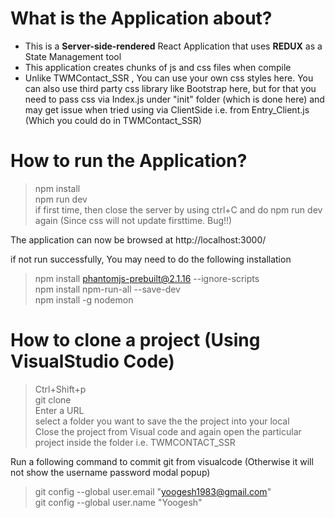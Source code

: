 # What is the Application about? </br>
- This is a <b>Server-side-rendered</b> React Application that uses <b>REDUX</b> as a State Management tool </br>
- This application creates chunks of js and css files when compile </br>
- Unlike TWMContact_SSR , You can use your own css styles here. You can also use third party css library like Bootstrap here, but for that you need to pass css via Index.js under "init" folder (which is done here) and may get issue when tried using via ClientSide i.e. from Entry_Client.js (Which you could do in TWMContact_SSR) </br>

# How to run the Application? </br>
> npm install </br>
> npm run dev </br>
> if first time, then close the server by using ctrl+C and do npm run dev again (Since css will not update firsttime. Bug!!) </br>

The application can now be browsed at http://localhost:3000/ </br>

if not run successfully, You may need to do the following installation</br>

> npm install phantomjs-prebuilt@2.1.16 --ignore-scripts </br>
> npm install npm-run-all --save-dev </br>
> npm install -g nodemon </br>

# How to clone a project (Using VisualStudio Code) </br>
> Ctrl+Shift+p </br>
> git clone </br>
> Enter a URL </br>
> select a folder you want to save the the project into your local</br>
> Close the project from Visual code and again open the particular project inside the folder i.e. TWMCONTACT_SSR </br>

Run a following command to commit git from visualcode (Otherwise it will not show the username password modal popup) </br>
> git config --global user.email "yoogesh1983@gmail.com" </br>
> git config --global user.name "Yoogesh"</br>
